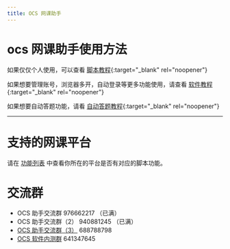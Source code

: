 ```yaml
---
title: OCS 网课助手
---
```

# ocs 网课助手使用方法

如果仅仅个人使用，可以查看  [脚本教程](https://docs.ocsjs.com/script){:target="_blank" rel="noopener"}

如果想要管理账号，浏览器多开，自动登录等更多功能使用，请查看 [软件教程](https://docs.ocsjs.com/app){:target="_blank" rel="noopener"}

如果想要自动答题功能，请看 [自动答题教程](https://docs.ocsjs.com/answerer-wrappers){:target="_blank" rel="noopener"}

*** 
 
# 支持的网课平台

请在  [功能列表](https://docs.ocsjs.com/feat-list) 中查看你所在的平台是否有对应的脚本功能。

# 交流群

-   OCS 助手交流群  976662217 （已满）
-   OCS 助手交流群（2）  940881245 （已满）
-   [OCS 助手交流群（3）](https://qm.qq.com/cgi-bin/qm/qr?k=Y9NXoI1MYzuMaEm3_tvMPY8jPxPCxiCk&jump_from=webapi) 688788798
-   [OCS 软件内测群](https://qm.qq.com/cgi-bin/qm/qr?k=yesrH-t4_-pCsn29uRuGRz7ShDLZ16d8&jump_from=webapi) 641347645


